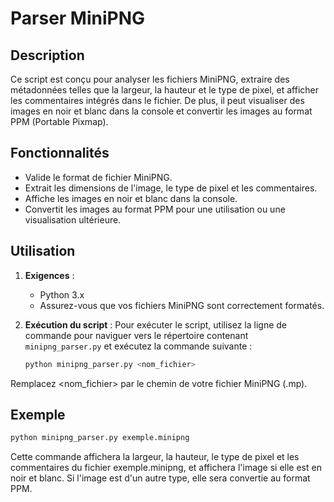 # Parser MiniPNG

## Description

Ce script est conçu pour analyser les fichiers MiniPNG, extraire des métadonnées telles que la largeur, la hauteur et le type de pixel, et afficher les commentaires intégrés dans le fichier. De plus, il peut visualiser des images en noir et blanc dans la console et convertir les images au format PPM (Portable Pixmap).

## Fonctionnalités

- Valide le format de fichier MiniPNG.
- Extrait les dimensions de l'image, le type de pixel et les commentaires.
- Affiche les images en noir et blanc dans la console.
- Convertit les images au format PPM pour une utilisation ou une visualisation ultérieure.

## Utilisation

1. **Exigences** :
   - Python 3.x
   - Assurez-vous que vos fichiers MiniPNG sont correctement formatés.

2. **Exécution du script** :
   Pour exécuter le script, utilisez la ligne de commande pour naviguer vers le répertoire contenant `minipng_parser.py` et exécutez la commande suivante :

   ```bash
   python minipng_parser.py <nom_fichier>
   ````
Remplacez <nom_fichier> par le chemin de votre fichier MiniPNG (.mp).

## Exemple
```bash
python minipng_parser.py exemple.minipng
```

Cette commande affichera la largeur, la hauteur, le type de pixel et les commentaires du fichier exemple.minipng, et affichera l'image si elle est en noir et blanc. Si l'image est d'un autre type, elle sera convertie au format PPM.
